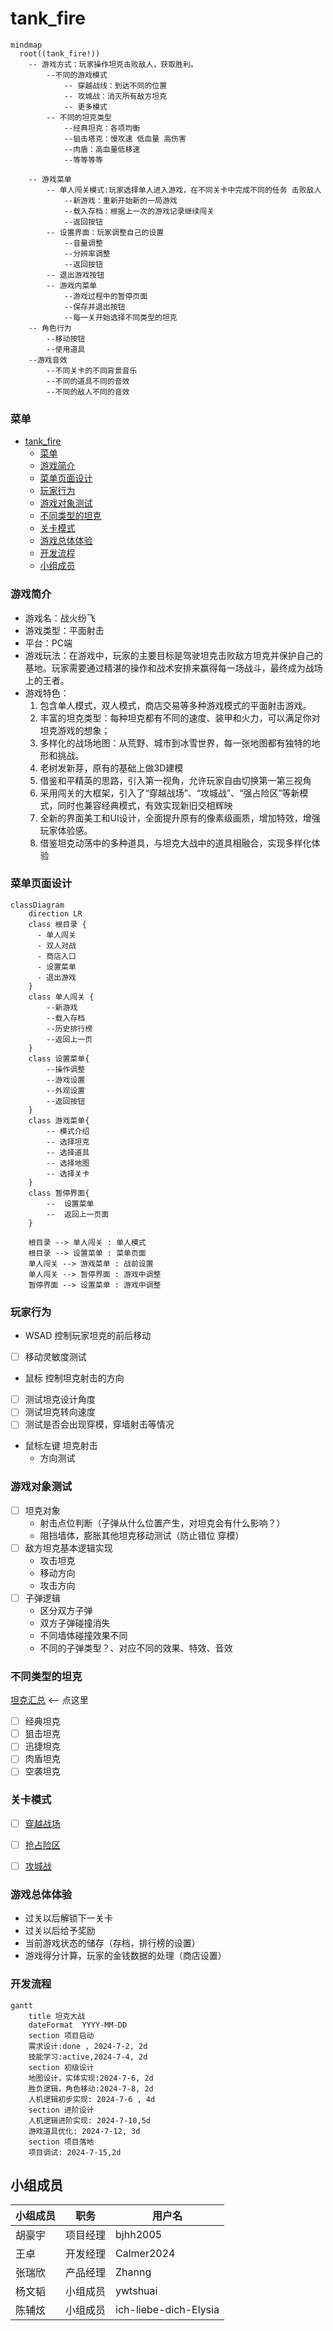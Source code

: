 # tank_fire

```mermaid
mindmap
  root((tank_fire!))
    -- 游戏方式：玩家操作坦克击败敌人，获取胜利。
        --不同的游戏模式
            -- 穿越战线：到达不同的位置
            -- 攻城战：消灭所有敌方坦克
            -- 更多模式
        -- 不同的坦克类型
            --经典坦克：各项均衡
            --狙击塔克：慢攻速 低血量 高伤害
            --肉盾：高血量低移速
            --等等等等

    -- 游戏菜单
        -- 单人闯关模式:玩家选择单人进入游戏，在不同关卡中完成不同的任务 击败敌人
            --新游戏：重新开始新的一局游戏   
            --载入存档：根据上一次的游戏记录继续闯关
            --返回按钮
        -- 设置界面：玩家调整自己的设置
            --音量调整
            --分辨率调整
            --返回按钮
        -- 退出游戏按钮
        -- 游戏内菜单
            --游戏过程中的暂停页面
            --保存并退出按钮
            --每一关开始选择不同类型的坦克
    -- 角色行为
        --移动按钮
        --使用道具
    --游戏音效
        --不同关卡的不同背景音乐
        --不同的道具不同的音效
        --不同的敌人不同的音效
```







### 菜单

- [tank\_fire](#tank_fire)
    - [菜单](#菜单)
    - [游戏简介](#游戏简介)
    - [菜单页面设计](#菜单页面设计)
    - [玩家行为](#玩家行为)
    - [游戏对象测试](#游戏对象测试)
    - [不同类型的坦克](#不同类型的坦克)
    - [关卡模式](#关卡模式)
    - [游戏总体体验](#游戏总体体验)
    - [开发流程](#开发流程)
    - [小组成员](#小组成员)

### 游戏简介 
- 游戏名：战火纷飞
- 游戏类型：平面射击
- 平台：PC端
- 游戏玩法：在游戏中，玩家的主要目标是驾驶坦克击败敌方坦克并保护自己的基地。玩家需要通过精湛的操作和战术安排来赢得每一场战斗，最终成为战场上的王者。
- 游戏特色：
  1. 包含单人模式，双人模式，商店交易等多种游戏模式的平面射击游戏。
  2. 丰富的坦克类型：每种坦克都有不同的速度、装甲和火力，可以满足你对坦克游戏的想象；
  3. 多样化的战场地图：从荒野、城市到冰雪世界，每一张地图都有独特的地形和挑战。
  4. 老树发新芽，原有的基础上做3D建模
  5. 借鉴和平精英的思路，引入第一视角，允许玩家自由切换第一第三视角
  6. 采用闯关的大框架，引入了“穿越战场”、“攻城战”、“强占险区”等新模式，同时也兼容经典模式，有效实现新旧交相辉映
  7. 全新的界面美工和UI设计，全面提升原有的像素级画质，增加特效，增强玩家体验感。
  8. 借鉴坦克动荡中的多种道具，与坦克大战中的道具相融合，实现多样化体验

### 菜单页面设计

```mermaid
classDiagram
    direction LR
    class 根目录 {
      - 单人闯关
      - 双人对战
      - 商店入口
      - 设置菜单
      - 退出游戏
    }
    class 单人闯关 {
        --新游戏
        --载入存档
        --历史排行榜
        --返回上一页
    }
    class 设置菜单{
        --操作调整
        --游戏设置
        --外观设置
        --返回按钮
    }
    class 游戏菜单{
        -- 模式介绍
        -- 选择坦克
        -- 选择道具
        -- 选择地图
        -- 选择关卡
    }
    class 暂停界面{
        --  设置菜单
        --  返回上一页面
    }

    根目录 --> 单人闯关 : 单人模式
    根目录 --> 设置菜单 : 菜单页面
    单人闯关 --> 游戏菜单 : 战前设置
    单人闯关 --> 暂停界面 : 游戏中调整
    暂停界面 --> 设置菜单 : 游戏中调整
```


### 玩家行为

- WSAD 控制玩家坦克的前后移动 
- [ ] 移动灵敏度测试
- 鼠标 控制坦克射击的方向
- [ ] 测试坦克设计角度
- [ ] 测试坦克转向速度
- [ ] 测试是否会出现穿模，穿墙射击等情况
- 鼠标左键 坦克射击
    - 方向测试

### 游戏对象测试

- [ ] 坦克对象
    - 射击点位判断（子弹从什么位置产生，对坦克会有什么影响？）
    - 阻挡墙体，膨胀其他坦克移动测试（防止错位 穿模）
- [ ] 敌方坦克基本逻辑实现
    - 攻击坦克
    - 移动方向
    - 攻击方向
- [ ] 子弹逻辑
    - 区分双方子弹
    - 双方子弹碰撞消失
    - 不同墙体碰撞效果不同
    - 不同的子弹类型？、对应不同的效果、特效、音效

### 不同类型的坦克

[坦克汇总](./设计方案/坦克/坦克汇总.md) <-- 点这里

- [ ] 经典坦克
- [ ] 狙击坦克
- [ ] 迅捷坦克
- [ ] 肉盾坦克
- [ ] 空袭坦克
### 关卡模式

- [ ] [穿越战场](./设计方案/模式/穿越战场.md)
- [ ] [抢占险区](./设计方案/模式/抢占险区.md)
- [ ] [攻城战](./设计方案/模式/攻城战.md)


### 游戏总体体验

- 过关以后解锁下一关卡
- 过关以后给予奖励
- 当前游戏状态的储存（存档，排行榜的设置）
- 游戏得分计算，玩家的金钱数据的处理（商店设置）


### 开发流程

```mermaid
gantt
    title 坦克大战
    dateFormat  YYYY-MM-DD
    section 项目启动
    需求设计:done , 2024-7-2, 2d
    技能学习:active,2024-7-4, 2d 
    section 初级设计
    地图设计，实体实现:2024-7-6, 2d
    胜负逻辑，角色移动:2024-7-8, 2d 
    人机逻辑初步实现: 2024-7-6 , 4d
    section 进阶设计
    人机逻辑进阶实现: 2024-7-10,5d
    游戏道具优化: 2024-7-12, 3d
    section 项目落地
    项目调试: 2024-7-15,2d
```


## 小组成员

|小组成员|职务|用户名|
|--|--|--|
|胡豪宇|项目经理|bjhh2005|
|王卓|开发经理|Calmer2024|
|张瑞欣|产品经理|Zhanng|
|杨文韬|小组成员|ywtshuai
|陈辅炫|小组成员|ich-liebe-dich-Elysia|
